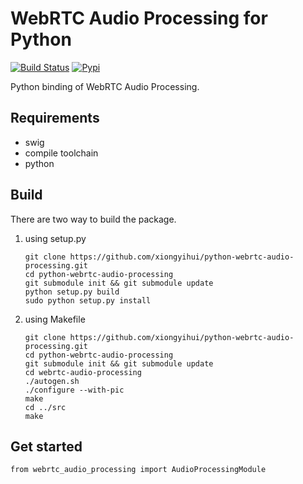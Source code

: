 # WebRTC Audio Processing for Python

[![Build Status](https://travis-ci.org/xiongyihui/python-webrtc-audio-processing.svg?branch=master)](https://travis-ci.org/xiongyihui/python-webrtc-audio-processing)
[![Pypi](https://img.shields.io/pypi/v/webrtc_audio_processing.svg)](https://pypi.python.org/pypi/webrtc_audio_processing)

Python binding of WebRTC Audio Processing.

## Requirements
+ swig
+ compile toolchain
+ python

## Build
There are two way to build the package.

1. using setup.py

    ```
    git clone https://github.com/xiongyihui/python-webrtc-audio-processing.git
    cd python-webrtc-audio-processing
    git submodule init && git submodule update
    python setup.py build
    sudo python setup.py install
    ```

2. using Makefile

    ```
    git clone https://github.com/xiongyihui/python-webrtc-audio-processing.git
    cd python-webrtc-audio-processing
    git submodule init && git submodule update
    cd webrtc-audio-processing
    ./autogen.sh
    ./configure --with-pic
    make
    cd ../src
    make
    ```

## Get started
```
from webrtc_audio_processing import AudioProcessingModule

```

